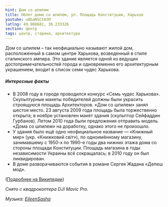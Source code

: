 ```yaml
---
hint: Дом со шпилем
title: Облет дома со шпилем, ул. Площадь Конституции, Харьков
youtube: u0baNSCtAtM
latlng: 49.988681, 36.233326
section: Центр
tags: центр, старина, архитектура
---
```

Дом со шпилем – так неофициально называют жилой дом, расположенный в самом центре Харькова, возведенный в стиле сталинского ампира. Это здание является одной из ведущих достопримечательностей города и одновременно его архитектурным украшением, входит в список семи чудес Харькова.

##### Интересные факты #####

- В 2008 году в городе проводился конкурс «Семь чудес Харькова». Скульптурные макеты победителей должны были украсить строящуюся площадь Архитекторов. «Дом со шпилем» занял шестое место. 23 августа 2009 года площадь была торжественно открыта; в ноябре установлен макет здания (скульптор Сейфаддин Гурбанов). Летом 2010 года были предложения отправить модель «Дома со шпилем» на доработку, однако этого не произошло.
- У здания было ещё одно неофициальное название — «Книжный мир» (укр. «Книжковий світ»), по одноимённому магазину, занимавшему с 1950-х по 1990-е годы два нижних этажа дома со стороны площади Конституции. Площадь магазина в годы независимости Украины всё сокращалась; в 2010 году он был ликвидирован.
- В доме разворачиваются события в романе Сергея Жадана «Депеш мод».

([Подробнее на Википедии](https://ru.wikipedia.org/wiki/%D0%94%D0%BE%D0%BC_%D1%81%D0%BE_%D1%88%D0%BF%D0%B8%D0%BB%D0%B5%D0%BC))

*Снято с квадрокоптера DJI Mavic Pro.*

*Музыка:  [EileenSasha](https://www.youtube.com/user/EileenSasha)*
